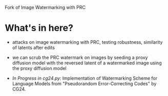 Fork of Image Watermarking with PRC

# What's in here?

* attacks on image watermarking with PRC, testing robustness, similarity of latents after edits
* we can scrub the PRC watermark on images by seeding a proxy diffusion model with the reversed latent of a watermarked image using the proxy diffusion model

* *In Progress in cg24.py:* Implementation of Watermarking Scheme for Language Models from "Pseudorandom Error-Correcting Codes" by CG24.



